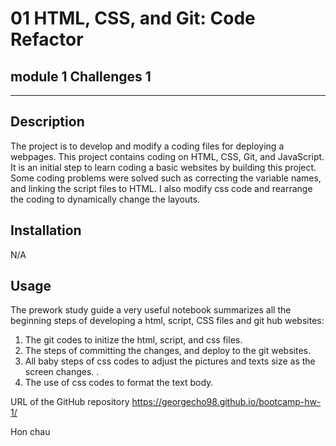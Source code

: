 # 01 HTML, CSS, and Git: Code Refactor

## module 1 Challenges 1

---
## Description

The project is to develop and modify a coding files for deploying a webpages.  This project contains coding on HTML, CSS, Git, and JavaScript. 
It is an initial step to learn coding a basic websites by building this project. Some coding problems were solved such as correcting the variable names, and linking the script files to HTML. 
I also modify css code and rearrange the coding to dynamically change the layouts.

## Installation

N/A

## Usage

The prework study guide a very useful notebook summarizes all the beginning steps of developing a html, script, CSS files and git hub websites: 
1. The git codes to initize the html, script, and css files. 
2. The steps of committing the changes, and deploy to the git websites. 
3. All baby steps of css codes to adjust the pictures and texts size as the screen changes. .
4. The use of css codes to format the text body. 


URL of the GitHub repository
https://georgecho98.github.io/bootcamp-hw-1/

Hon chau